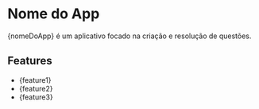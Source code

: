 # Nome do App
{nomeDoApp} é um aplicativo focado na criação e resolução de questões.

## Features
+ {feature1}
+ {feature2}
+ {feature3}
